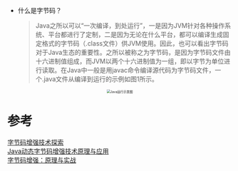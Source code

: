 * 什么是字节码？
  > Java之所以可以“一次编译，到处运行”，一是因为JVM针对各种操作系统、平台都进行了定制，二是因为无论在什么平台，都可以编译生成固定格式的字节码（.class文件）供JVM使用。因此，也可以看出字节码对于Java生态的重要性。之所以被称之为字节码，是因为字节码文件由十六进制值组成，而JVM以两个十六进制值为一组，即以字节为单位进行读取。在Java中一般是用javac命令编译源代码为字节码文件，一个.java文件从编译到运行的示例如图1所示。

<div  align="center">    
<img src="https://p0.meituan.net/travelcube/110b593ecf53866e0dec8df3618b0443257977.png" alt="Java运行示意图" style="zoom:50%"/>
</div>

# 参考

[字节码增强技术探索](https://tech.meituan.com/2019/09/05/java-bytecode-enhancement.html)  
[Java动态字节码增强技术原理与应用](https://www.163.com/dy/article/EL1FIVPF05376OPS.html)  
[字节码增强：原理与实战](https://my.oschina.net/vivotech/blog/4680933)  
